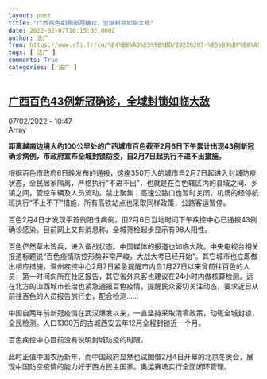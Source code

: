 ```yaml
---
layout: post
title: "广西百色43例新冠确诊，全域封锁如临大敌"
date: 2022-02-07T10:15:02.000Z
author: 法广
from: https://www.rfi.fr/cn/%E4%B8%AD%E5%9B%BD/20220207-%E5%B9%BF%E8%A5%BF%E7%99%BE%E8%89%B243%E4%BE%8B%E6%96%B0%E5%86%A0%E7%A1%AE%E8%AF%8A%EF%BC%8C%E5%85%A8%E5%9F%9F%E5%B0%81%E9%94%81%E5%A6%82%E4%B8%B4%E5%A4%A7%E6%95%8C
tags: [ 法广 ]
comments: True
categories: [ 法广 ]
---
```

<!--1644228902000-->
[广西百色43例新冠确诊，全域封锁如临大敌](https://www.rfi.fr/cn/%E4%B8%AD%E5%9B%BD/20220207-%E5%B9%BF%E8%A5%BF%E7%99%BE%E8%89%B243%E4%BE%8B%E6%96%B0%E5%86%A0%E7%A1%AE%E8%AF%8A%EF%BC%8C%E5%85%A8%E5%9F%9F%E5%B0%81%E9%94%81%E5%A6%82%E4%B8%B4%E5%A4%A7%E6%95%8C)
------

<div>
<div>07/02/2022 - 10:47</div>Array<p><strong>                    距离越南边境大约100公里处的广西城市百色截至2月6日下午累计出现43例新冠确诊病例，市政府宣布全城封锁防疫，自2月7日起执行不进不出措施。                </strong></p><div >                    <p>根据百色市政府6日晚发布的通报，这座350万人的城市自2月7日起进入封城防疫状态，全民居家隔离，严格执行“不进不出”，也就是在百色辖区内的县域之间、乡镇之间，管控车辆及人员流动，禁止聚集；高速公路口也暂时关闭，机场的经停航班执行“不上不下”措施，所有高铁站点也采取同样政策，公路客运暂停。</p><p>百色2月4日才发现手首例阳性病例，但2月6日当地时间下午疾控中心已通报43例确诊感染。目前网上又有消息称，全城筛检起步显示有98人阳性。</p><p>百色俨然草木皆兵，进入备战状态。中国媒体的报道也如临大敌。中央电视台相关报道标题说“百色疫情防控形势非常严峻，大战大考已经开始”。其它城市也立即做出相应措施，温州疾控中心2月7日紧急提醒市内自1月27日以来曾前往百色的人员，第一时间向所在社区报告，其它省外来客也建议在24小时内做核算检测。远在北方的山西城市长治也紧急通报百色疫情，提醒民众密切关注动态，要求近日从前往百色的人员报告旅行史，配合检测……</p><p>中国自两年前新冠疫情在武汉爆发以来，一直坚持采取清零政策，动辄全城封锁，全民检测。人口1300万的古城西安去年12月全程封锁近一个月。</p><p>百色疾控中心目前没有说明封城防疫的时限。</p><p>此时正值中国农历新年，而中国政府显然也试图借2月4日开幕的北京冬奥会，展现中国防空疫情的能力好于西方民主国家。奥运赛场实行全面闭环管理。</p>                                            <div data-selfpromo-newsletter>    </div>    <div data-selfpromo-app>    </div>                </div>
</div>
